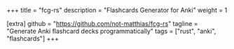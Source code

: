 +++
title = "fcg-rs"
description = "Flashcards Generator for Anki"
weight = 1

[extra]
github = "https://github.com/not-matthias/fcg-rs"
tagline = "Generate Anki flashcard decks programmatically"
tags = ["rust", "anki", "flashcards"]
+++

